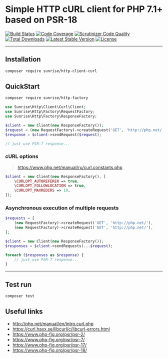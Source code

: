 # Simple HTTP cURL client for PHP 7.1+ based on PSR-18

[![Build Status](https://circleci.com/gh/sunrise-php/http-client-curl.svg?style=shield)](https://circleci.com/gh/sunrise-php/http-client-curl)
[![Code Coverage](https://scrutinizer-ci.com/g/sunrise-php/http-client-curl/badges/coverage.png?b=master)](https://scrutinizer-ci.com/g/sunrise-php/http-client-curl/?branch=master)
[![Scrutinizer Code Quality](https://scrutinizer-ci.com/g/sunrise-php/http-client-curl/badges/quality-score.png?b=master)](https://scrutinizer-ci.com/g/sunrise-php/http-client-curl/?branch=master)
[![Total Downloads](https://poser.pugx.org/sunrise/http-client-curl/downloads?format=flat)](https://packagist.org/packages/sunrise/http-client-curl)
[![Latest Stable Version](https://poser.pugx.org/sunrise/http-client-curl/v/stable?format=flat)](https://packagist.org/packages/sunrise/http-client-curl)
[![License](https://poser.pugx.org/sunrise/http-client-curl/license?format=flat)](https://packagist.org/packages/sunrise/http-client-curl)

---

## Installation

```bash
composer require sunrise/http-client-curl
```

## QuickStart

```bash
composer require sunrise/http-factory
```

```php
use Sunrise\Http\Client\Curl\Client;
use Sunrise\Http\Factory\RequestFactory;
use Sunrise\Http\Factory\ResponseFactory;

$client = new Client(new ResponseFactory());
$request = (new RequestFactory)->createRequest('GET', 'http://php.net/');
$response = $client->sendRequest($request);

// just use PSR-7 response...
```

### cURL options

> https://www.php.net/manual/ru/curl.constants.php

```php
$client = new Client(new ResponseFactory(), [
    \CURLOPT_AUTOREFERER => true,
    \CURLOPT_FOLLOWLOCATION => true,
    \CURLOPT_MAXREDIRS => 10,
]);
```

### Asynchronous execution of multiple requests

```php
$requests = [
    (new RequestFactory)->createRequest('GET', 'http://php.net/'),
    (new RequestFactory)->createRequest('GET', 'http://php.net/'),
];

$client = new Client(new ResponseFactory());
$responses = $client->sendRequests(...$request);

foreach ($responses as $response) {
    // just use PSR-7 response...
}
```

---

## Test run

```bash
composer test
```

## Useful links

* http://php.net/manual/en/intro.curl.php
* https://curl.haxx.se/libcurl/c/libcurl-errors.html
* https://www.php-fig.org/psr/psr-2/
* https://www.php-fig.org/psr/psr-7/
* https://www.php-fig.org/psr/psr-17/
* https://www.php-fig.org/psr/psr-18/
